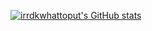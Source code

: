 [![irrdkwhattoput's GitHub stats](https://github-readme-stats.vercel.app/api?username=irrdkwhattoput)](https://github.com/anuraghazra/github-readme-stats)
